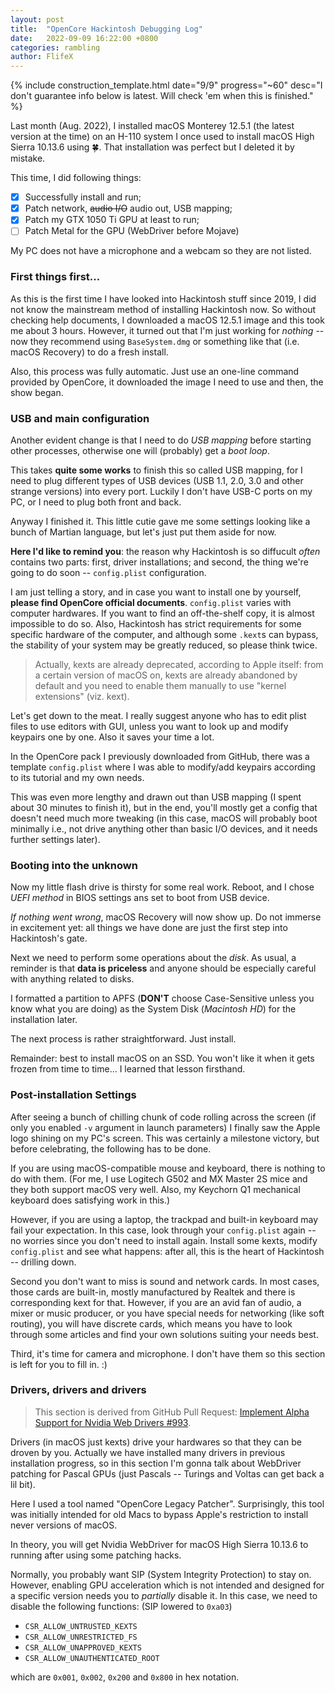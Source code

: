 ```yaml
---
layout: post
title:  "OpenCore Hackintosh Debugging Log"
date:   2022-09-09 16:22:00 +0800
categories: rambling
author: FlifeX
---
```


{% include construction_template.html date="9/9" progress="~60" desc="I don't guarantee info below is latest. Will check 'em when this is finished." %}

Last month (Aug. 2022), I installed macOS Monterey 12.5.1 (the latest version at the time) on an H-110 system I once used to install macOS High Sierra 10.13.6 using 🍀. That installation was perfect but I deleted it by mistake.

This time, I did following things:

- [x] Successfully install and run;
- [x] Patch network, ~~audio I/O~~ audio out, USB mapping;
- [x] Patch my GTX 1050 Ti GPU at least to run;
- [ ] Patch Metal for the GPU (WebDriver before Mojave)

My PC does not have a microphone and a webcam so they are not listed.

### First things first...

As this is the first time I have looked into Hackintosh stuff since 2019, I did not know the mainstream method of installing Hackintosh now. So without checking help documents, I downloaded a macOS 12.5.1 image and this took me about 3 hours. However, it turned out that I'm just working for *nothing* -- now they recommend using `BaseSystem.dmg` or something like that (i.e. macOS Recovery) to do a fresh install.

Also, this process was fully automatic. Just use an one-line command provided by OpenCore, it downloaded the image I need to use and then, the show began.

### USB and main configuration

Another evident change is that I need to do *USB mapping* before starting other processes, otherwise one will (probably) get a *boot loop*. 

This takes **quite some works** to finish this so called USB mapping, for I need to plug different types of USB devices (USB 1.1, 2.0, 3.0 and other strange versions) into every port. Luckily I don't have USB-C ports on my PC, or I need to plug both front and back.

Anyway I finished it. This little cutie gave me some settings looking like a bunch of Martian language, but let's just put them aside for now.

**Here I'd like to remind you**: the reason why Hackintosh is so diffucult *often* contains two parts: first, driver installations; and second, the thing we're going to do soon -- `config.plist` configuration. 

I am just telling a story, and in case you want to install one by yourself, **please find OpenCore official documents**. `config.plist` varies with computer hardwares. If you want to find an off-the-shelf copy, it is almost impossible to do so. Also, Hackintosh has strict requirements for some specific hardware of the computer, and although some `.kext`s can bypass, the stability of your system may be greatly reduced, so please think twice.

> Actually, kexts are already deprecated, according to Apple itself: from a certain version of macOS on, kexts are already abandoned by default and you need to enable them manually to use "kernel extensions" (viz. kext).

Let's get down to the meat. I really suggest anyone who has to edit plist files to use editors with GUI, unless you want to look up and modify keypairs one by one. Also it saves your time a lot.

In the OpenCore pack I previously downloaded from GitHub, there was a template `config.plist` where I was able to modify/add keypairs according to its tutorial and my own needs.

This was even more lengthy and drawn out than USB mapping (I spent about 30 minutes to finish it), but in the end, you'll mostly get a config that doesn't need much more tweaking (in this case, macOS will probably boot minimally i.e., not drive anything other than basic I/O devices, and it needs further settings later).

### Booting into the unknown

Now my little flash drive is thirsty for some real work. Reboot, and I chose *UEFI method* in BIOS settings ans set to boot from USB device.

*If nothing went wrong*, macOS Recovery will now show up. Do not immerse in excitement yet: all things we have done are just the first step into Hackintosh's gate. 

Next we need to perform some operations about the *disk*. As usual, a reminder is that **data is priceless** and anyone should be especially careful with anything related to disks.

I formatted a partition to APFS (**DON'T** choose Case-Sensitive unless you know what you are doing) as the System Disk (*Macintosh HD*) for the installation later.

The next process is rather straightforward. Just install.

Remainder: best to install macOS on an SSD. You won't like it when it gets frozen from time to time... I learned that lesson firsthand.

### Post-installation Settings

After seeing a bunch of chilling chunk of code rolling across the screen (if only you enabled `-v` argument in launch parameters) I finally saw the Apple logo shining on my PC's screen. This was certainly a milestone victory, but before celebrating, the following has to be done.

If you are using macOS-compatible mouse and keyboard, there is nothing to do with them. (For me, I use Logitech G502 and MX Master 2S mice and they both support macOS very well. Also, my Keychorn Q1 mechanical keyboard does satisfying work in this.) 

However, if you are using a laptop, the trackpad and built-in keyboard may fail your expectation. In this case, look through your `config.plist` again -- no worries since you don't need to install again. Install some kexts, modify `config.plist` and see what happens: after all, this is the heart of Hackintosh -- drilling down.

Second you don't want to miss is sound and network cards. In most cases, those cards are built-in, mostly manufactured by Realtek and there is corresponding kext for that. However, if you are an avid fan of audio, a mixer or music producer, or you have special needs for networking (like soft routing), you will have discrete cards, which means you have to look through some articles and find your own solutions suiting your needs best.

Third, it's time for camera and microphone. I don't have them so this section is left for you to fill in. :)

### Drivers, drivers and drivers

> This section is derived from GitHub Pull Request: [Implement Alpha Support for Nvidia Web Drivers #993](https://github.com/dortania/OpenCore-Legacy-Patcher/pull/993).

Drivers (in macOS just kexts) drive your hardwares so that they can be droven by you. Actually we have installed many drivers in previous installation progress, so in this section I'm gonna talk about WebDriver patching for Pascal GPUs (just Pascals -- Turings and Voltas can get back a lil bit).

Here I used a tool named "OpenCore Legacy Patcher". Surprisingly, this tool was initially intended for old Macs to bypass Apple's restriction to install never versions of macOS. 

In theory, you will get Nvidia WebDriver for macOS High Sierra 10.13.6 to running after using some patching hacks.

Normally, you probably want SIP (System Integrity Protection) to stay on. However, enabling GPU acceleration which is not intended and designed for a specific version needs you to *partially* disable it. In this case, we need to disable the following functions: (SIP lowered to `0xa03`)

- `CSR_ALLOW_UNTRUSTED_KEXTS`
- `CSR_ALLOW_UNRESTRICTED_FS`
- `CSR_ALLOW_UNAPPROVED_KEXTS`
- `CSR_ALLOW_UNAUTHENTICATED_ROOT`

which are `0x001`, `0x002`, `0x200` and `0x800` in hex notation.

